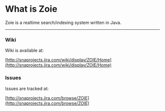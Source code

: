 What is Zoie
===============

Zoie is a realtime search/indexing system written in Java.


------------------------------------

### Wiki

Wiki is available at: 

[http://snaprojects.jira.com/wiki/display/ZOIE/Home](http://snaprojects.jira.com/wiki/display/ZOIE/Home)

### Issues

Issues are tracked at: 

[http://snaprojects.jira.com/browse/ZOIE](http://snaprojects.jira.com/browse/ZOIE)
